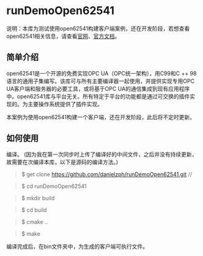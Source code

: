 # runDemoOpen62541

说明：本库为测试使用open62541构建客户端案例，还在开发阶段，若想查看open62541相关信息，请查看[官网](https://open62541.org/)、[官方文档](https://open62541.org/doc/current/index.html)。

## 简单介绍

open62541是一个开源的免费实现OPC UA（OPC统一架构），用C99和C ++ 98语言的通用子集编写。该库可与所有主要编译器一起使用，并提供实现专用OPC UA客户端和服务器的必要工具，或将基于OPC UA的通信集成到现有应用程序中。open62541库与平台无关。所有特定于平台的功能都是通过可交换的插件实现的。为主要操作系统提供了插件实现。   

本案例为使用open62541构建一个客户端，还在开发阶段，此后将不定时更新。

## 如何使用

编译。 (因为我在第一次同步时上传了编译好的中间文件，之后并没有持续更新，故需要在次编译本库，以下是源码的编译方法。)

> $ get clone https://github.com/danielzph/runDemoOpen62541.git //

> $ cd runDemoOpen62541 

> $ mkdir build

> $ cd build

> $ cmake ..

> $ make

编译完成后，在bin文件夹中，为生成的客户端可执行文件。










